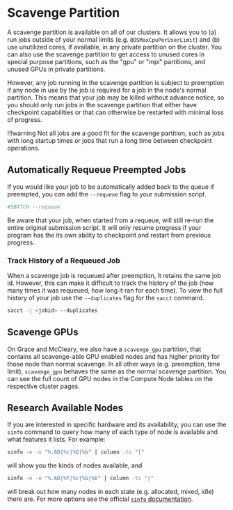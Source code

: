 # Scavenge Partition

A scavenge partition is available on all of our clusters. It allows you to (a) run jobs outside of your normal limits (e.g. `QOSMaxCpuPerUserLimit`) and (b) use unutilized cores, if available, in any private partition on the cluster. You can also use the scavenge partition to get access to unused cores in special purpose partitions, such as the "gpu" or "mpi" partitions, and unused GPUs in private partitions.

However, any job running in the scavenge partition is subject to preemption if any node in use by the job is required for a job in the node's normal partition. This means that your job may be killed without advance notice, so you should only run jobs in the scavenge partition that either have checkpoint capabilities or that can otherwise be restarted with minimal loss of progress.

!!!warning
    Not all jobs are a good fit for the scavenge partition, such as jobs with long startup times or jobs that run a long time between checkpoint operations.

## Automatically Requeue Preempted Jobs

If you would like your job to be automatically added back to the queue if preempted, you can add the `--requeue` flag to your submission script.

```bash
#SBATCH --requeue
```

Be aware that your job, when started from a requeue, will still re-run the entire original submission script. It will only resume progress if your program has the its own ability to checkpoint and restart from previous progress.

### Track History of a Requeued Job

When a scavenge job is requeued after preemption, it retains the same job id. However, this can make it difficult to track the history of the job (how many times it was requeued, how long it ran for each time). To view the full history of your job use the `--duplicates` flag for the `sacct` command.

``` bash
sacct -j <jobid> --duplicates
```

## Scavenge GPUs

On Grace and McCleary, we also have a `scavenge_gpu` partition, that contains all scavenge-able GPU enabled nodes and has higher priority for those node than normal scavenge. In all other ways
(e.g. preemption, time limit), `scavenge_gpu` behaves the same as the normal scavenge partition. You can see the full count of GPU nodes in the Compute Node tables on the respective cluster pages.

## Research Available Nodes

If you are interested in specific hardware and its availability, you can use the `sinfo` command to query how many of each type of node is available and what features it lists. For example:

``` bash
sinfo -e -o "%.6D|%c|%G|%b" | column -ts "|"
```

will show you the kinds of nodes available, and

``` bash
sinfo -e -o "%.6D|%T|%c|%G|%b" | column -ts "|"
```

will break out how many nodes in each state (e.g. allocated, mixed, idle) there are. For more options see the official [`sinfo` documentation](https://slurm.schedmd.com/sinfo.html).
